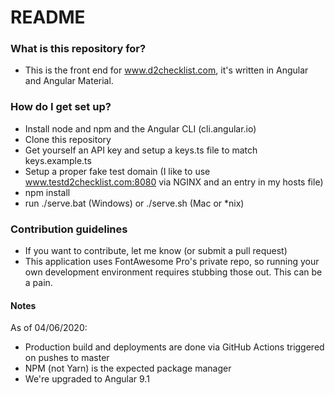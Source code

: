 # README #

### What is this repository for? ###

* This is the front end for www.d2checklist.com, it's written in Angular and Angular Material.

### How do I get set up? ###

* Install node and npm and the Angular CLI (cli.angular.io)
* Clone this repository
* Get yourself an API key and setup a keys.ts file to match keys.example.ts
* Setup a proper fake test domain (I like to use www.testd2checklist.com:8080 via NGINX and an entry in my hosts file)
* npm install
* run ./serve.bat (Windows) or ./serve.sh (Mac or *nix)

### Contribution guidelines ###

* If you want to contribute, let me know (or submit a pull request)
* This application uses FontAwesome Pro's private repo, so running your own development environment requires stubbing those out. This can be a pain. 

#### Notes

As of 04/06/2020: 

- Production build and deployments are done via GitHub Actions triggered on pushes to master
- NPM (not Yarn) is the expected package manager
- We're upgraded to Angular 9.1